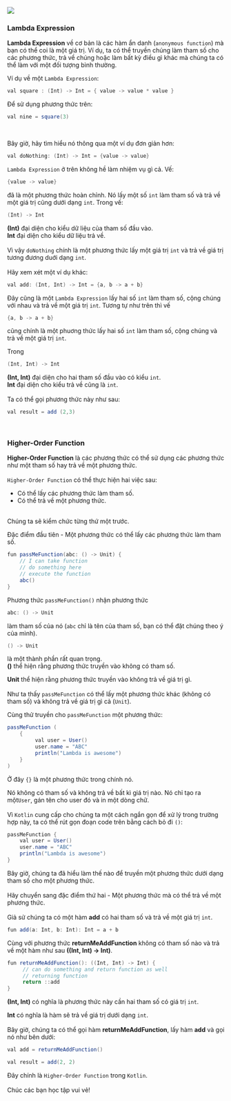 ![](https://images.viblo.asia/bfd5262a-1675-4921-82e3-f9b1f00a1e3a.png)

### Lambda Expression
**Lambda Expression** về cơ bản là các hàm ẩn danh (`anonymous function`) mà bạn có thể coi là một giá trị. Ví dụ, ta có thể truyền chúng làm tham số cho các phương thức, trả về chúng hoặc làm bất kỳ điều gì khác mà chúng ta có thể làm với một đối tượng bình thường.

Ví dụ về một `Lambda Expression`:

```java
val square : (Int) -> Int = { value -> value * value }
```
Để sử dụng phương thức trên:
```java
val nine = square(3)
```
<br>

Bây giờ, hãy tìm hiểu nó thông qua một ví dụ đơn giản hơn:
```java
val doNothing: (Int) -> Int = {value -> value}
```
`Lambda Expression` ở trên không hề làm nhiệm vụ gì cả. Vế:
```java 
{value -> value}
``` 
đã là một phương thức hoàn chỉnh. Nó lấy một số `int` làm tham số và trả về một giá trị cũng dưới dạng `int`.
Trong vế: 
```java
(Int) -> Int
```
**(Int)** đại diện cho kiểu dữ liệu của tham số đầu vào.
<br>
**Int** đại diện cho kiểu dữ liệu trả về.
<br><br>
Vì vậy `doNothing` chính là một phương thức lấy một giá trị `int` và trả về giá trị tương đương duới dạng `int`.
<br><br>
Hãy xem xét một ví dụ khác:
```java
val add: (Int, Int) -> Int = {a, b -> a + b}
```
Đây cũng là một `Lambda Expression` lấy hai số `int` làm tham số, cộng chúng với nhau và trả về một giá trị `int`.
Tương tự như trên thì vế
```java
{a, b -> a + b}
```
cũng chính là một phuơng thức lấy hai số `int` làm tham số, cộng chúng và trả về một giá trị `int`.

Trong 
```java
(Int, Int) -> Int
```
**(Int, Int)** đại diện cho hai tham số đầu vào có kiểu `int`.
<br>
**Int** đại diện cho kiểu trả về cũng là `int`.
<br><br>
Ta có thể gọi phương thức này như sau:
```java
val result = add (2,3)
```
<br>

### Higher-Order Function
**Higher-Order Function** là các phương thức có thể sử dụng các phương thức như một tham số hay trả về một phương thức.
<br><br>
`Higher-Order Function` có thể thực hiện hai việc sau:
* Có thể lấy các phương thức làm tham số.
* Có thể trả về một phương thức.
<br>
Chúng ta sẽ kiểm chức từng thứ một trước.

Đặc điểm đầu tiên - Một phương thức có thể lấy các phương thức làm tham số.
```java
fun passMeFunction(abc: () -> Unit) {
    // I can take function
    // do something here
    // execute the function
    abc()
}
```
Phương thức `passMeFunction()` nhận phương thức 
```java
abc: () -> Unit
```
làm tham số của nó (`abc` chỉ là tên của tham số, bạn có thể đặt chúng theo ý của mình).
```java
() -> Unit
```
là một thành phần rất quan trọng. 
<br>
**()** thể hiện rằng phương thức truyền vào không có tham số.

**Unit** thể hiện rằng phương thức truyền vào không trả về giá trị gì.
<br><br>
Như ta thấy `passMeFunction` có thể lấy một phương thức khác (không có tham số) và không trả về giá trị gì cả (`Unit`).

Cùng thử truyền cho `passMeFunction` một phương thức:
```java
passMeFunction (
    {
         val user = User()
         user.name = "ABC"
         println("Lambda is awesome")
    }
)
```
Ở đây `{}` là một phương thức trong chính nó.

Nó không có tham số và không trả về bất kì giá trị nào. Nó chỉ tạo ra một`User`, gán tên cho user đó và in một dòng chữ. 
<br><br>
Vì `Kotlin` cung cấp cho chúng ta một cách ngắn gọn để xử lý trong trường hợp này, ta có thể rút gọn đoạn code trên bằng cách bỏ đi `()`:
```java
passMeFunction {
    val user = User()
    user.name = "ABC"
    println("Lambda is awesome")
}
```
Bây giờ, chúng ta đã hiểu làm thế nào để truyền một phương thức dưới dạng tham số cho một phương thức.
<br><br>
Hãy chuyển sang đặc điểm thứ hai - Một phương thức mà có thể trả về một phương thức.
<br><br>
Giả sử chúng ta có một hàm **add** có hai tham số và trả về một giá trị `int`.
```java
fun add(a: Int, b: Int): Int = a + b
```
Cùng với phương thức **returnMeAddFunction** không có tham số nào và trả về một hàm như sau **((Int, Int) -> Int)**.
```java
fun returnMeAddFunction(): ((Int, Int) -> Int) {
     // can do something and return function as well
     // returning function
     return ::add
}
```

**(Int, Int)** có nghĩa là phương thức này cần hai tham số có giá trị `int`.

**Int** có nghĩa là hàm sẽ trả về giá trị dưới dạng `int`.
<br><br>
Bây giờ, chúng ta có thể gọi hàm **returnMeAddFunction**, lấy hàm **add** và gọi nó như bên dưới:
```java
val add = returnMeAddFunction()

val result = add(2, 2)
```
Đây chính là `Higher-Order Function` trong `Kotlin`.
<br><br>
Chúc các bạn học tập vui vẻ!